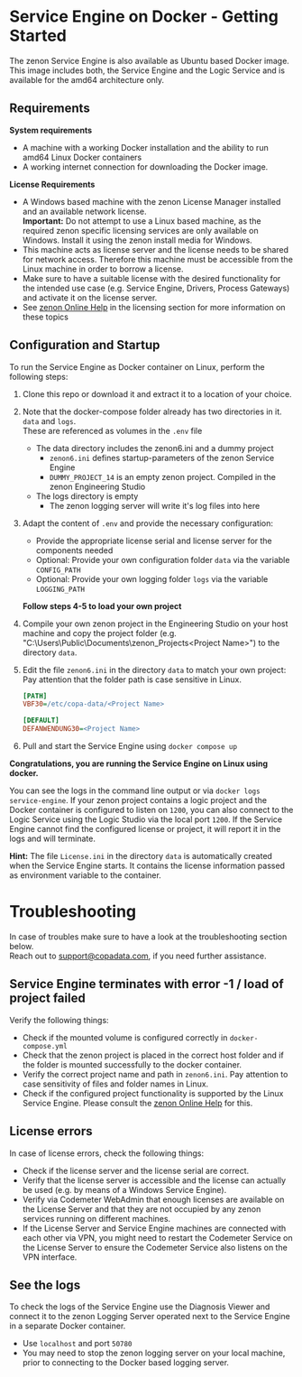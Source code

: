 # Service Engine on Docker - Getting Started

The zenon Service Engine is also available as Ubuntu based Docker image. This image includes both, the Service Engine and the Logic Service and is available for the amd64 architecture only.

## Requirements

**System requirements**
- A machine with a working Docker installation and the ability to run amd64 Linux Docker containers
- A working internet connection for downloading the Docker image.

**License Requirements**
- A Windows based machine with the zenon License Manager installed and an available network license.  
**Important:** Do not attempt to use a Linux based machine, as the required zenon specific licensing services are only available on Windows. Install it using the zenon install media for Windows.
- This machine acts as license server and the license needs to be shared for network access. Therefore this machine must be accessible from the Linux machine in order to borrow a license.
- Make sure to have a suitable license with the desired functionality for the intended use case (e.g. Service Engine, Drivers, Process Gateways) and activate it on the license server.
- See [zenon Online Help](https://onlinehelp.copadata.com/) in the licensing section for more information on these topics


## Configuration and Startup 

To run the Service Engine as Docker container on Linux, perform the following steps:

1. Clone this repo or download it and extract it to a location of your choice.
2. Note that the docker-compose folder already has two directories in it. `data` and `logs`.  
These are referenced as volumes in the `.env` file
    - The data directory includes the zenon6.ini and a dummy project
        - `zenon6.ini` defines startup-parameters of the zenon Service Engine
        - `DUMMY_PROJECT_14` is an empty zenon project. Compiled in the zenon Engineering Studio
    - The logs directory is empty
        - The zenon logging server will write it's log files into here
3. Adapt the content of `.env` and provide the necessary configuration:
    - Provide the appropriate license serial and license server for the components needed
    - Optional: Provide your own configuration folder `data` via the variable `CONFIG_PATH`
    - Optional: Provide your own logging folder `logs` via the variable `LOGGING_PATH`  

    **Follow steps 4-5 to load your own project**  

4. Compile your own zenon project in the Engineering Studio on your host machine and copy the project folder (e.g. "C:\Users\Public\Documents\zenon_Projects\<Project Name>") to the directory `data`.
5. Edit the file `zenon6.ini` in the directory `data` to match your own project:  
Pay attention that the folder path is case sensitive in Linux.
    ```ini
    [PATH]
    VBF30=/etc/copa-data/<Project Name>

    [DEFAULT]
    DEFANWENDUNG30=<Project Name>
    ```
6. Pull and start the Service Engine using `docker compose up`

**Congratulations, you are running the Service Engine on Linux using docker.**

You can see the logs in the command line output or via `docker logs service-engine`. If your zenon project contains a logic project and the Docker container is configured to listen on `1200`, you can also connect to the Logic Service using the Logic Studio via the local port `1200`.
If the Service Engine cannot find the configured license or project, it will report it in the logs and will terminate.

**Hint:** The file `License.ini` in the directory `data` is automatically created when the Service Engine starts. It contains the license information passed as environment variable to the container.

# Troubleshooting

In case of troubles make sure to have a look at the troubleshooting section below.  
Reach out to support@copadata.com, if you need further assistance.

## Service Engine terminates with error -1 / load of project failed
Verify the following things:
- Check if the mounted volume is configured correctly in `docker-compose.yml`
- Check that the zenon project is placed in the correct host folder and if the folder is mounted successfully to the docker container.
- Verify the correct project name and path in `zenon6.ini`. Pay attention to case sensitivity of files and folder names in Linux.
- Check if the configured project functionality is supported by the Linux Service Engine. Please consult the  [zenon Online Help](https://onlinehelp.copadata.com/) for this.

## License errors
In case of license errors, check the following things:
- Check if the license server and the license serial are correct.
- Verify that the license server is accessible and the license can actually be used (e.g. by means of a Windows Service Engine).
- Verify via Codemeter WebAdmin that enough licenses are available on the License Server and that they are not occupied by any zenon services running on different machines.
- If the License Server and Service Engine machines are connected with each other via VPN, you might need to restart the Codemeter Service on the License Server to ensure the Codemeter Service also listens on the VPN interface.

## See the logs
To check the logs of the Service Engine use the Diagnosis Viewer and connect it to the zenon Logging Server operated next to the Service Engine in a separate Docker container.
- Use `localhost` and port `50780`
- You may need to stop the zenon logging server on your local machine, prior to connecting to the Docker based logging server.
